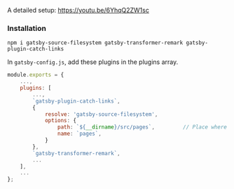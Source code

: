 A detailed setup: https://youtu.be/6YhqQ2ZW1sc

### Installation
```shell script
npm i gatsby-source-filesystem gatsby-transformer-remark gatsby-plugin-catch-links
```

In `gatsby-config.js`, add these plugins in the plugins array.

```js
module.exports = {
    ...,
    plugins: [
        ...,
        `gatsby-plugin-catch-links`,
        {
            resolve: 'gatsby-source-filesystem',
            options: {
                path: `${__dirname}/src/pages`,         // Place where we are storing the posts.
                name: `pages`,
            }
        },
        `gatsby-transformer-remark`,
        ...
    ],
    ...
};
```
